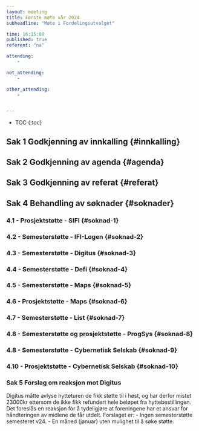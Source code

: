 ```yaml
---
layout: meeting
title: Første møte vår 2024
subheadline: "Møte i Fordelingsutvalget"

time: 16:15:00
published: true
referent: "na"

attending:
    - 

not_attending:
    -

other_attending:
    -


---
```


* TOC
{:toc}


## Sak 1 Godkjenning av innkalling {#innkalling}
## Sak 2 Godkjenning av agenda {#agenda}
## Sak 3 Godkjenning av referat {#referat}
## Sak 4 Behandling av søknader {#soknader}
### 4.1 -  Prosjektstøtte - SIFI {#soknad-1}
### 4.2 -  Semesterstøtte - IFI-Logen {#soknad-2}
### 4.3 -  Semesterstøtte - Digitus {#soknad-3}
### 4.4 -  Semesterstøtte - Defi {#soknad-4}
### 4.5 -  Semesterstøtte - Maps {#soknad-5}
### 4.6 -  Prosjektstøtte - Maps {#soknad-6}
### 4.7 -  Semesterstøtte - List {#soknad-7}
### 4.8 -  Semesterstøtte og prosjektstøtte - ProgSys {#soknad-8}
### 4.8 -  Semesterstøtte - Cybernetisk Selskab {#soknad-9}
### 4.10 -  Prosjektstøtte - Cybernetisk Selskab {#soknad-10}
### Sak 5 Forslag om reaksjon mot Digitus
Digitus måtte avlyse hytteturen de fikk støtte til i høst, og har derfor mistet 23000kr ettersom de ikke fikk refundert hele beløpet fra hyttebestillingen.
Det foreslås en reaksjon for å tydeligjøre at foreningene har et ansvar for håndteringen av midlene de får utdelt.
Forslaget er:
    - Ingen semesterstøtte semesteret v24.
    - En måned (januar) uten mulighet til å søke støtte.


